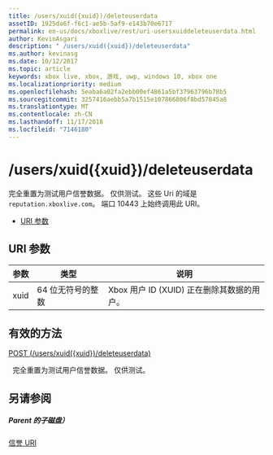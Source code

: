 ```yaml
---
title: /users/xuid({xuid})/deleteuserdata
assetID: 1925da6f-f6c1-ae5b-5af9-e143b70e6717
permalink: en-us/docs/xboxlive/rest/uri-usersxuiddeleteuserdata.html
author: KevinAsgari
description: " /users/xuid({xuid})/deleteuserdata"
ms.author: kevinasg
ms.date: 10/12/2017
ms.topic: article
keywords: xbox live, xbox, 游戏, uwp, windows 10, xbox one
ms.localizationpriority: medium
ms.openlocfilehash: 5eaba6a02fa2ebb00ef4861a5bf37963796b78b5
ms.sourcegitcommit: 3257416aebb5a7b1515e107866806f8bd57845a8
ms.translationtype: MT
ms.contentlocale: zh-CN
ms.lasthandoff: 11/17/2018
ms.locfileid: "7146180"
---
```

# <a name="usersxuidxuiddeleteuserdata"></a>/users/xuid({xuid})/deleteuserdata
完全重置为测试用户信誉数据。 仅供测试。 这些 Uri 的域是`reputation.xboxlive.com`。 端口 10443 上始终调用此 URI。
 
  * [URI 参数](#ID4EV)
 
<a id="ID4EV"></a>

 
## <a name="uri-parameters"></a>URI 参数
 
| 参数| 类型| 说明| 
| --- | --- | --- | 
| xuid| 64 位无符号的整数| Xbox 用户 ID (XUID) 正在删除其数据的用户。| 
  
<a id="ID4EYB"></a>

 
## <a name="valid-methods"></a>有效的方法

[POST (/users/xuid({xuid})/deleteuserdata)](uri-usersxuiddeleteuserdatapost.md)

&nbsp;&nbsp;完全重置为测试用户信誉数据。 仅供测试。
 
<a id="ID4ECC"></a>

 
## <a name="see-also"></a>另请参阅
 
<a id="ID4EEC"></a>

 
##### <a name="parent"></a>Parent 的子磁盘） 

[信誉 URI](atoc-reference-reputation.md)

   